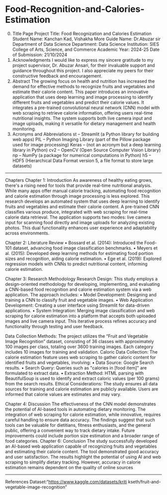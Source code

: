 # Food-Recognition-and-Calories-Estimation
0.	Title Page
	Project Title: Food Recognization and Calories Estimation
	Student Name: Kanchan Kad, Vishakha More
	Guide Name: Dr.Abuzar sir Department of Data Science
	Department: Data Science
	Institution: SIES College of Arts, Science, and Commerce
	Academic Year: 2024-25
	Date of Submission: 21/10/2024
1.	Acknowledgments
I would like to express my sincere gratitude to my project supervisor, Dr. Abuzar Ansari, for their invaluable support and guidance throughout this project. I also appreciate my peers for their constructive feedback and encouragement.
2.	Abstract
The growing focus on health and nutrition has increased the demand for effective methods to recognize fruits and vegetables and estimate their calorie content. This paper introduces an innovative application that uses deep learning and image processing to identify different fruits and vegetables and predict their calorie values. It integrates a pre-trained convolutional neural network (CNN) model with web scraping to retrieve calorie information, offering users real-time nutritional insights. The system supports both live camera input and image uploads, making it versatile for dietary management and health monitoring.
3.	Acronyms and Abbreviations
st – Streamlit (a Python library for building web apps)
PIL – Python Imaging Library (part of the Pillow package used for image processing)
Keras – (not an acronym but a deep learning library in Python)
cv2 – OpenCV (Open Source Computer Vision Library)
np – NumPy (a package for numerical computations in Python)
h5 – HDF5 (Hierarchical Data Format version 5, a file format to store large datasets)
________________________________________
Chapters
Chapter 1: Introduction
As awareness of healthy eating grows, there's a rising need for tools that provide real-time nutritional analysis. While many apps offer manual calorie tracking, automating food recognition and calorie estimation through image processing is less explored. This research develops an automated system that uses deep learning to identify fruits and vegetables and estimate their calorie content. A pre-trained CNN classifies various produce, integrated with web scraping for real-time calorie data retrieval. The application supports two modes: live camera input for scanning food directly and image uploads for analyzing existing photos. This dual functionality enhances user experience and adaptability across environments.

Chapter 2: Literature Review
•  Bossard et al. (2014): Introduced the Food-101 dataset, advancing food image classification benchmarks.
•  Meyers et al. (2015): Developed deep learning methods for estimating food portion sizes and recognition, aiding calorie estimation.
•  Ege et al. (2019): Explored regression models with CNNs to predict nutritional content, informing calorie estimation.

Chapter 3: Research Methodology
Research Design:
This study employs a design-oriented methodology for developing, implementing, and evaluating a CNN-based food recognition and calorie estimation system via a web application. The approach includes:
•	Model Development: Designing and training a CNN to classify fruit and vegetable images.
•	Web Application Development: Creating a user interface using Streamlit for data-driven applications.
•	System Integration: Merging image classification and web scraping for calorie estimation into a platform that accepts both uploaded images and live camera input. This iterative process refines accuracy and functionality through testing and user feedback.

Data Collection Methods:
The project utilizes the “Fruit and Vegetable Image Recognition” dataset, consisting of 36 classes with approximately 100 images per class, totaling over 3600 training images. Each category includes 10 images for training and validation.
Caloric Data Collection:
The calorie estimation feature uses web scraping to gather caloric content for identified fruits and vegetables, involving:
•	Data Source: Google Search results.
•	Search Query: Queries such as "calories in [food item]" are formulated to extract data.
•	Extraction Method: HTML parsing with BeautifulSoup is used to identify and extract caloric values (per 100 grams) from the search results.
Ethical Considerations:
The study ensures all data sources for training and calorie estimation are publicly available. Users are informed that calorie values are estimates and may vary.


Chapter 4: Discussion
The effectiveness of the CNN model demonstrates the potential of AI-based tools in automating dietary monitoring. The integration of web scraping for calorie estimation, while innovative, requires careful handling to ensure data accuracy. The findings suggest that such tools can be valuable for dietitians, fitness enthusiasts, and the general public, offering a convenient way to track dietary intake. Future improvements could include portion size estimation and a broader range of food categories.
Chapter 6: Conclusion 
The study successfully developed an AI-based web application capable of recognizing fruits and vegetables and estimating their calorie content. The tool demonstrated good accuracy and user satisfaction. The results highlight the potential of using AI and web scraping to simplify dietary tracking. However, accuracy in calorie estimation remains dependent on the quality of online sources
________________________________________
References
Dataset:“https://www.kaggle.com/datasets/kriti kseth/fruit-and-vegetable-image-recognition”
